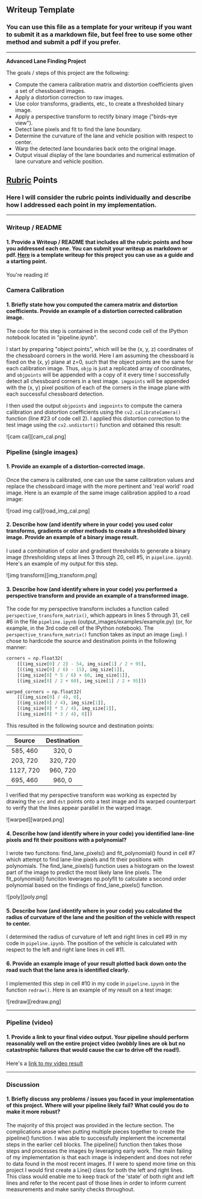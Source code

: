 ## Writeup Template

### You can use this file as a template for your writeup if you want to submit it as a markdown file, but feel free to use some other method and submit a pdf if you prefer.

---

**Advanced Lane Finding Project**

The goals / steps of this project are the following:

* Compute the camera calibration matrix and distortion coefficients given a set of chessboard images.
* Apply a distortion correction to raw images.
* Use color transforms, gradients, etc., to create a thresholded binary image.
* Apply a perspective transform to rectify binary image ("birds-eye view").
* Detect lane pixels and fit to find the lane boundary.
* Determine the curvature of the lane and vehicle position with respect to center.
* Warp the detected lane boundaries back onto the original image.
* Output visual display of the lane boundaries and numerical estimation of lane curvature and vehicle position.

[//]: # (Image References)

[image1]: ./examples/undistort_output.png "Undistorted"
[image2]: ./test_images/test1.jpg "Road Transformed"
[image3]: ./examples/binary_combo_example.jpg "Binary Example"
[image4]: ./examples/warped_straight_lines.jpg "Warp Example"
[image5]: ./examples/color_fit_lines.jpg "Fit Visual"
[image6]: ./examples/example_output.jpg "Output"
[video1]: ./project_video.mp4 "Video"

## [Rubric](https://review.udacity.com/#!/rubrics/571/view) Points

### Here I will consider the rubric points individually and describe how I addressed each point in my implementation.  

---

### Writeup / README

#### 1. Provide a Writeup / README that includes all the rubric points and how you addressed each one.  You can submit your writeup as markdown or pdf.  [Here](https://github.com/udacity/CarND-Advanced-Lane-Lines/blob/master/writeup_template.md) is a template writeup for this project you can use as a guide and a starting point.  

You're reading it!

### Camera Calibration

#### 1. Briefly state how you computed the camera matrix and distortion coefficients. Provide an example of a distortion corrected calibration image.

The code for this step is contained in the second code cell of the IPython notebook located in "pipeline.ipynb".  

I start by preparing "object points", which will be the (x, y, z) coordinates of the chessboard corners in the world. Here I am assuming the chessboard is fixed on the (x, y) plane at z=0, such that the object points are the same for each calibration image.  Thus, `objp` is just a replicated array of coordinates, and `objpoints` will be appended with a copy of it every time I successfully detect all chessboard corners in a test image.  `imgpoints` will be appended with the (x, y) pixel position of each of the corners in the image plane with each successful chessboard detection.  

I then used the output `objpoints` and `imgpoints` to compute the camera calibration and distortion coefficients using the `cv2.calibrateCamera()` function (line #23 of code cell 2).  I applied this distortion correction to the test image using the `cv2.undistort()` function and obtained this result: 

![cam cal][cam_cal.png]

### Pipeline (single images)

#### 1. Provide an example of a distortion-corrected image.

Once the camera is calibrated, one can use the same calibration values and replace the chessboard image with the more pertinent and 'real world' road image.
Here is an example of the same image calibration applied to a road image:

![road img cal][road_img_cal.png]

#### 2. Describe how (and identify where in your code) you used color transforms, gradients or other methods to create a thresholded binary image.  Provide an example of a binary image result.

I used a combination of color and gradient thresholds to generate a binary image (thresholding steps at lines 3 through 20, cell #5, in `pipeline.ipynb`).  Here's an example of my output for this step.

![img transform][img_transform.png]

#### 3. Describe how (and identify where in your code) you performed a perspective transform and provide an example of a transformed image.

The code for my perspective transform includes a function called `perspective_transform_matrix()`, which appears in lines 5 through 31, cell #6 in the file `pipeline.ipynb` (output_images/examples/example.py) (or, for example, in the 3rd code cell of the IPython notebook).  The `perspective_transform_matrix()` function takes as input an image (`img`).  I chose to hardcode the source and destination points in the following manner:

```python
corners = np.float32(
    [[(img_size[0] / 2) - 54, img_size[1] / 2 + 95],
    [((img_size[0] / 6) - 15), img_size[1]],
    [(img_size[0] * 5 / 6) + 60, img_size[1]],
    [(img_size[0] / 2 + 60), img_size[1] / 2 + 95]])

warped_corners = np.float32(
    [[(img_size[0] / 4), 0],
    [(img_size[0] / 4), img_size[1]],
    [(img_size[0] * 3 / 4), img_size[1]],
    [(img_size[0] * 3 / 4), 0]])
```

This resulted in the following source and destination points:

| Source        | Destination   | 
|:-------------:|:-------------:| 
| 585, 460      | 320, 0        | 
| 203, 720      | 320, 720      |
| 1127, 720     | 960, 720      |
| 695, 460      | 960, 0        |

I verified that my perspective transform was working as expected by drawing the `src` and `dst` points onto a test image and its warped counterpart to verify that the lines appear parallel in the warped image.

![warped][warped.png]

#### 4. Describe how (and identify where in your code) you identified lane-line pixels and fit their positions with a polynomial?

I wrote two funcitons: find_lane_pixels() and fit_polynomial() found in cell #7 which attempt to find lane-line pixels and fit their positions with polynomials. The find_lane_pixels() function uses a histogram on the lowest part of the image to predict the most likely lane line pixels. The fit_polynomial() funciton leverages np.polyfit to calculate a second order polynomial based on the findings of find_lane_pixels() function.

![poly][poly.png]

#### 5. Describe how (and identify where in your code) you calculated the radius of curvature of the lane and the position of the vehicle with respect to center.

I determined the radius of curvature of left and right lines in cell #9 in my code in `pipeline.ipynb`. The position of the vehicle is calculated with respect to the left and right lane lines in cell #11.

#### 6. Provide an example image of your result plotted back down onto the road such that the lane area is identified clearly.

I implemented this step in cell #10 in my code in `pipeline.ipynb` in the function `redraw()`.  Here is an example of my result on a test image:

![redraw][redraw.png]

---

### Pipeline (video)

#### 1. Provide a link to your final video output.  Your pipeline should perform reasonably well on the entire project video (wobbly lines are ok but no catastrophic failures that would cause the car to drive off the road!).

Here's a [link to my video result](./output_images/project_video_processed.mp4)

---

### Discussion

#### 1. Briefly discuss any problems / issues you faced in your implementation of this project.  Where will your pipeline likely fail?  What could you do to make it more robust?

The majority of this project was provided in the lecture section. The complications arose when putting multiple pieces together to create the pipeline() function. I was able to successfully implement the incremental steps in the earlier cell blocks. The pipeline() function then takes those steps and processes the images by leveraging early work. The main failing of my implementation is that each image is independent and does not refer to data found in the most recent images. If I were to spend more time on this project I would first create a Line() class for both the left and right lines. This class would enable me to keep track of the 'state' of both right and left lines and refer to the recent past of those lines in order to inform current measurements and make sanity checks throughout.
